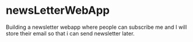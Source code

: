 # newsLetterWebApp
Building a newsletter webapp where people can subscribe me and  I will store their email so that i can send newsletter later.
